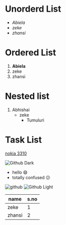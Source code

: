 # Unorderd List
- *Abiela*
- *zeke*
- *zhansi*

# Ordered List
1. **Abiela**
2. zeke
3. zhansi

# Nested list
1. Abhishai
   - zeke
     - Tumuluri

# Task List
[nokia 3310](http://www.amazon.com/Nokia-Unlocked-Retro-Stylish-Phone/dp/B01H41K5SO)

![Github Dark](https://imgd.aeplcdn.com/664x374/n/wqebgta_1492265.jpg?q=85) 
 
- hello :smile:
- totally confused :confused:

![github](https://c.tenor.com/VwUDYZ_Qn0kAAAAC/brahmi-king.gif)
![Github Light](https://storage.googleapis.com/gweb-uniblog-publish-prod/original_images/tenor_1.gif)


name|s.no
----|------
zeke|1
zhansi|2

